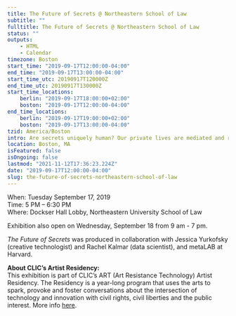 ```yaml
---
title: The Future of Secrets @ Northeastern School of Law
subtitle: ""
fulltitle: The Future of Secrets @ Northeastern School of Law
status: ""
outputs:
    - HTML
    - Calendar
timezone: Boston
start_time: "2019-09-17T12:00:00-04:00"
end_time: "2019-09-17T13:00:00-04:00"
start_time_utc: 20190917T120000Z
end_time_utc: 20190917T130000Z
start_time_locations:
    berlin: "2019-09-17T18:00:00+02:00"
    boston: "2019-09-17T12:00:00-04:00"
end_time_locations:
    berlin: "2019-09-17T19:00:00+02:00"
    boston: "2019-09-17T13:00:00-04:00"
tzid: America/Boston
intro: Are secrets uniquely human? Our private lives are mediated and recorded by digital devices. Where are our secrets now? How will intelligent systems of the future process the data we leave behind? What kind of relationships do we have with these systems, and why do we trust them with our most private information?
location: Boston, MA
isFeatured: false
isOngoing: false
lastmod: "2021-11-12T17:36:23.224Z"
date: "2019-09-17T12:00:00-04:00"
slug: the-future-of-secrets-northeastern-school-of-law
---
```

When: Tuesday September 17, 2019<br />
Time: 5 PM – 6:30 PM<br />
Where: Dockser Hall Lobby, Northeastern University School of Law

Exhibition also open on Wednesday, September 18 from 9 am - 7 pm.

*The Future of Secrets* was produced in collaboration with Jessica Yurkofsky (creative technologist) and Rachel Kalmar (data scientist), and metaLAB at Harvard.

**About CLIC’s Artist Residency:**<br />
This exhibition is part of CLIC’s ART (Art Resistance Technology) Artist Residency. The Residency is a year-long program that uses the arts to spark, provoke and foster conversations about the intersection of technology and innovation with civil rights, civil liberties and the public interest. More info [here](https://www.northeastern.edu/clic/event/future-of-secrets/).
